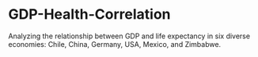 # GDP-Health-Correlation
Analyzing the relationship between GDP and life expectancy in six diverse economies: Chile, China, Germany, USA, Mexico, and Zimbabwe.
